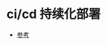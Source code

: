 <!--
 * @Author: jackning 270580156@qq.com
 * @Date: 2024-06-18 10:46:11
 * @LastEditors: jackning 270580156@qq.com
 * @LastEditTime: 2024-06-18 10:52:48
 * @Description: bytedesk.com https://github.com/Bytedesk/bytedesk
 *   Please be aware of the BSL license restrictions before installing Bytedesk IM – 
 *  selling, reselling, or hosting Bytedesk IM as a service is a breach of the terms and automatically terminates your rights under the license. 
 *  仅支持企业内部员工自用，严禁私自用于销售、二次销售或者部署SaaS方式销售 
 *  Business Source License 1.1: https://github.com/Bytedesk/bytedesk/blob/main/LICENSE 
 *  contact: 270580156@qq.com 
 *  技术/商务联系：270580156@qq.com
 * Copyright (c) 2024 by bytedesk.com, All Rights Reserved. 
-->
# ci/cd 持续化部署

- [参考](https://juejin.cn/post/7057776355450028045)
